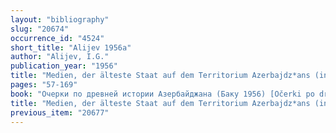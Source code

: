 ```yaml
---
layout: "bibliography"
slug: "20674"
occurrence_id: "4524"
short_title: "Alijev 1956a"
author: "Alijev, I.G."
publication_year: "1956"
title: "Medien, der älteste Staat auf dem Territorium Azerbajdz*ans (in Russ.)"
pages: "57-169"
book: "Очерки по древней истории Азербайджана (Баку 1956) [Očerki po drevnej istorii Azerbajdžana (Baku 1956) ]"
title: "Medien, der älteste Staat auf dem Territorium Azerbajdz*ans (in Russ.)"
previous_item: "20677"
---
```

